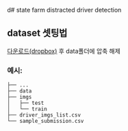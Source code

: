 d# state farm distracted driver detection

## dataset 셋팅법

[다운로드(dropbox)](https://www.dropbox.com/s/6vqtuxdfjhypgik/state-farm-distracted-driver-detection-dataset.zip?dl=0) 후 data폴더에 압축 해제

### 예시:

```
├── ...
├── data
├── imgs
│   ├── test
│   └── train
├── driver_imgs_list.csv
└── sample_submission.csv
```

